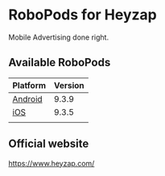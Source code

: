 # RoboPods for Heyzap

Mobile Advertising done right.

## Available RoboPods

| Platform            | Version |
|---------------------|---------|
| [Android](android/) | 9.3.9   |
| [iOS](ios/)         | 9.3.5   |
|                     |         |

## Official website

https://www.heyzap.com/